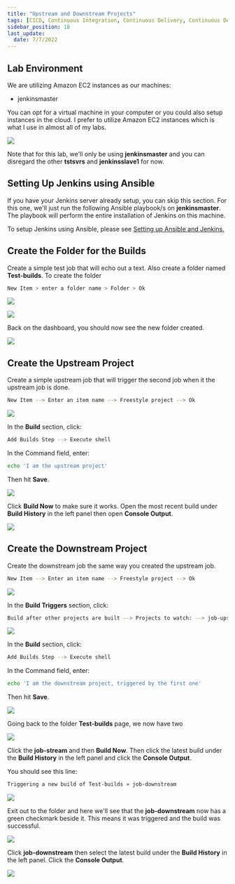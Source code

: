 ```yaml
---
title: "Upstream and Downstream Projects"
tags: [CICD, Continuous Integration, Continuous Delivery, Continuous Deployment, Jenkins, Maven, Git, Github]
sidebar_position: 18
last_update:
  date: 7/7/2022
---
```




## Lab Environment

We are utilizing Amazon EC2 instances as our machines:

- jenkinsmaster

You can opt for a virtual machine in your computer or you could also setup instances in the cloud. I prefer to utilize Amazon EC2 instances which is what I use in almost all of my labs.

<div class='img-center'>

<div class='img-center'>

![](/img/docs/ansible-lab-diagram-4.png)

</div>

</div>

Note that for this lab, we'll only be using **jenkinsmaster** and you can disregard the other **tstsvrs** and **jenkinsslave1** for now.


## Setting Up Jenkins using Ansible

If you have your Jenkins server already setup, you can skip this section. For this one, we'll just run the following Ansible playbook/s on **jenkinsmaster**. The playbook will perform the entire installation of Jenkins on this machine.

To setup Jenkins using Ansible, please see [Setting up Ansible and Jenkins.](/docs/017-Version-Control-and-CICD/002-CICD/003-Jenkins-Labs/005-Setup-Ansible-and-Jenkins.md)



## Create the Folder for the Builds

Create a simple test job that will echo out a text. Also create a folder named **Test-builds**. To create the folder

```bash 
New Item > enter a folder name > Folder > Ok
```

<div class='img-center'>

![](/img/docs/orlab7createfolder.png)

</div>

<div class='img-center'>

![](/img/docs/orlab7createfolderdescription.png)

</div>

Back on the dashboard, you should now see the new folder created.

<div class='img-center'>

![](/img/docs/orlab7newfolercreated.png)

</div>


## Create the Upstream Project

Create a simple upstream job that will trigger the second job when it the upstream job is done.

```bash
New Item --> Enter an item name --> Freestyle project --> Ok 
```

<div class='img-center'>

![](/img/docs/lalab08ud.png)

</div>

In the **Build** section, click:

```bash
Add Builds Step --> Execute shell
```

In the Command field, enter:

```bash
echo 'I am the upstream project'
```

Then hit **Save**.

<div class='img-center'>

![](/img/docs/lalab08ud2.png)

</div>

Click **Build Now** to make sure it works. Open the most recent build under **Build History** in the left panel then open **Console Output**.

<div class='img-center'>

![](/img/docs/lalab08ud3.png)

</div>



## Create the Downstream Project

Create the downstream job the same way you created the upstream job.

```bash
New Item --> Enter an item name --> Freestyle project --> Ok 
```

<div class='img-center'>

![](/img/docs/lalab08dp1.png)

</div>

In the **Build Triggers** section, click:

```bash
Build after other projects are built --> Projects to watch: --> job-upstream
```

<div class='img-center'>

![](/img/docs/lalab08pd2.png)

</div>

In the **Build** section, click:
```bash
Add Builds Step --> Execute shell
```

In the Command field, enter:
```bash
echo 'I am the downstream project, triggered by the first one'
```

Then hit **Save**.

<div class='img-center'>

![](/img/docs/lalab08pd3.png)

</div>

Going back to the folder **Test-builds** page, we now have two

<div class='img-center'>

![](/img/docs/lalab08pd4.png)

</div>

Click the **job-stream** and then **Build Now**. Then click the latest build under the **Build History** in the left panel and click the **Console Output**.

You should see this line:
```bash
Triggering a new build of Test-builds » job-downstream 
```

<div class='img-center'>

![](/img/docs/lalab08updp1.png)

</div>

Exit out to the folder and here we'll see that the **job-downstream** now has a green checkmark beside it. This means it was triggered and the build was successful.

<div class='img-center'>

![](/img/docs/lalaobupdp2.png)

</div>

Click **job-downstream** then select the latest build under the **Build History** in the left panel. Click the **Console Output**.

<div class='img-center'>

![](/img/docs/lalab08updp3.png)

</div>


